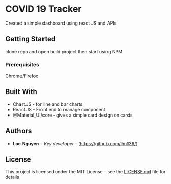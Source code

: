 # COVID 19 Tracker

Created a simple dashboard using react JS and APIs

## Getting Started

clone repo and open build project then start using NPM

### Prerequisites

Chrome/Firefox

## Built With

* Chart.JS - for line and bar charts
* React.JS - Front end to manage component
* @Material_UI/core - gives a simple card design on cards 



## Authors

* **Loc Nguyen** - *Key developer* - (https://github.com/lhn136/)


## License

This project is licensed under the MIT License - see the [LICENSE.md](LICENSE.md) file for details

